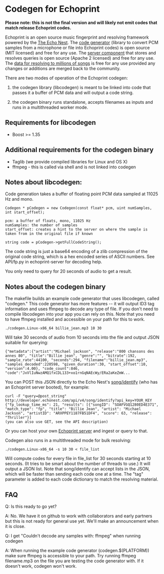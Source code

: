 # Codegen for Echoprint

**Please note: this is not the final version and will likely not emit codes that match release Echoprint codes.**

Echoprint is an open source music fingerprint and resolving framework powered by the [The Echo Nest](http://the.echonest.com/ "The Echo Nest"). The [code generator](http://github.com/echonest/echoprint-codegen "echoprint-codegen") (library to convert PCM samples from a microphone or file into Echoprint codes) is open source (MIT licensed) and free for any use. The [server component](http://github.com/echonest/echoprint-server "echoprint-server") that stores and resolves queries is open source (Apache 2 licensed) and free for any use. The [data for resolving to millions of songs](http://echoprint.me/data "Echoprint Data") is free for any use provided any changes or additions are merged back to the community. 

There are two modes of operation of the Echoprint codegen:

1. the codegen library (libcodegen) is meant to be linked into code that passes it a buffer of PCM data and will output a code string.
 
2. the codegen binary runs standalone, accepts filenames as inputs and runs in a multithreaded worker mode.

## Requirements for libcodegen

* Boost >= 1.35

## Additional requirements for the codegen binary

* Taglib (we provide compiled libraries for Linux and OS X)
* ffmpeg - this is called via shell and is not linked into codegen

## Notes about libcodegen:

Code generation takes a buffer of floating point PCM data sampled at 11025 Hz and mono. 

    Codegen * pCodegen = new Codegen(const float* pcm, uint numSamples, int start_offset);

    pcm: a buffer of floats, mono, 11025 Hz
    numSamples: the number of samples
    start_offset: creates a hint to the server on where the sample is taken from in the original file if known

    string code = pCodegen->getFullCodeString(); 

The code string is just a base64 encoding of a zlib compression of the original code string, which is a hex encoded series of ASCII numbers. See API/fp.py in echoprint-server for decoding help.

You only need to query for 20 seconds of audio to get a result.

## Notes about the codegen binary

The makefile builds an example code generator that uses libcodegen, called "codegen." This code generator has more features -- it will output ID3 tag information and uses ffmpeg to decode any type of file. If you don't need to compile libcodegen into your app you can rely on this. Note that you need to have ffmpeg installed and accessible on your path for this to work.

    ./codegen.Linux-x86_64 billie_jean.mp3 10 30

Will take 30 seconds of audio from 10 seconds into the file and output JSON suitable for querying:

    {"metadata":{"artist":"Michael jackson", "release":"800 chansons des annes 80", "title":"Billie jean", "genre":"", "bitrate":192, "sample_rate":44100, "seconds":294, "filename":"billie_jean.mp3", "samples_decoded":220598, "given_duration":30, "start_offset":10, "version":4.00}, "code_count":846, "code":"JxVlIuNwzAMQ1fxCDL133+xo1rnGqNAEcWy/ERa2aKeZmW...

You can POST this JSON directly to the Echo Nest's [song/identify](http://developer.echonest.com/docs/v4/song.html#identify "song/identify") (who has an Echoprint server booted), for example:

    curl -F "query=@post_string" http://developer.echonest.com/api/v4/song/identify?api_key=YOUR_KEY
    {"fp_lookup_time_ms": 21, "results": [{"songID": "SOAFVGQ1280ED4E371", "match_type": "fp", "title": "Billie Jean", "artist": "Michael Jackson", "artistID": "ARXPPEY1187FB51DF4", "score": 63, "release": "Thriller"}]
    (you can also use GET, see the API description)

Or you can host your own [Echoprint server](http://github.com/echonest/echoprint-server "echoprint-server") and ingest or query to that.

Codegen also runs in a multithreaded mode for bulk resolving:

    ./codegen.Linux-x86_64 -s 10 30 < file_list

Will compute codes for every file in file_list for 30 seconds starting at 10 seconds. (It tries to be smart about the number of threads to use.) It will output a JSON list. Note that song/identify can accept lists in the JSON, which will be faster than sending each code one at a time. The "tag" parameter is added to each code dictionary to match the resolving material.

## FAQ

Q: Is this ready to go yet?

A: No. We have it on github to work with collaborators and early partners but this is not ready for general use yet. We'll make an announcement when it is close.

Q: I get "Couldn't decode any samples with: ffmpeg" when running codegen

A: When running the example code generator (codegen.$(PLATFORM)) make sure ffmpeg is accessible to your path. Try running ffmpeg filename.mp3 on the file you are testing the code generator with. If it doesn't work, codegen won't work.
